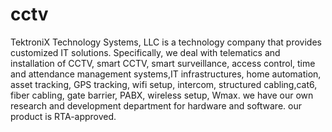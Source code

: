 # cctv
TektroniX Technology Systems, LLC is a technology company that provides customized IT solutions. Specifically,  we deal with telematics and installation of CCTV, smart CCTV, smart surveillance, access control,  time and attendance management systems,IT infrastructures, home automation, asset tracking, GPS tracking, wifi setup,  intercom, structured cabling,cat6, fiber cabling, gate barrier, PABX, wireless setup, Wmax. we have our own research and development department for hardware and software. our product is RTA-approved.
